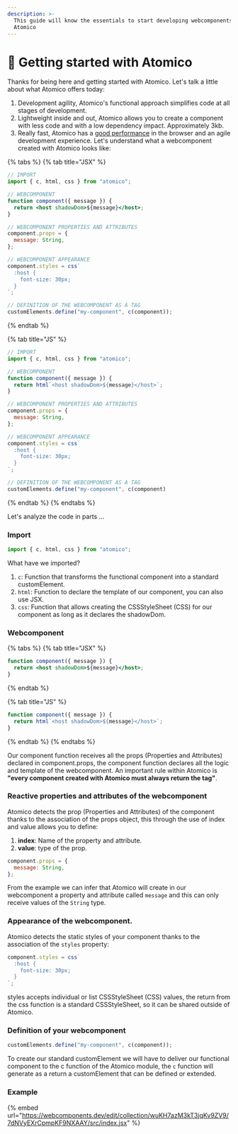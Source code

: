```yaml
---
description: >-
  This guide will know the essentials to start developing webcomponents with
  Atomico
---
```


# 🚀 Getting started with Atomico

Thanks for being here and getting started with Atomico. Let's talk a little about what Atomico offers today:

1. Development agility, Atomico's functional approach simplifies code at all stages of development.
2. Lightweight inside and out, Atomico allows you to create a component with less code and with a low dependency impact. Approximately 3kb.
3. Really fast, Atomico has a [good performance](https://twitter.com/atomicojs/status/1391775734641745929) in the browser and an agile development experience. Let's understand what a webcomponent created with Atomico looks like:



{% tabs %}
{% tab title="JSX" %}
```jsx
// IMPORT
import { c, html, css } from "atomico";

// WEBCOMPONENT
function component({ message }) {
  return <host shadowDom>${message}</host>;
}

// WEBCOMPONENT PROPERTIES AND ATTRIBUTES
component.props = {
  message: String,
};

// WEBCOMPONENT APPEARANCE
component.styles = css`
  :host {
    font-size: 30px;
  }
`;

// DEFINITION OF THE WEBCOMPONENT AS A TAG
customElements.define("my-component", c(component));
```
{% endtab %}

{% tab title="JS" %}
```javascript
// IMPORT
import { c, html, css } from "atomico";

// WEBCOMPONENT
function component({ message }) {
  return html`<host shadowDom>${message}</host>`;
}

// WEBCOMPONENT PROPERTIES AND ATTRIBUTES
component.props = {
  message: String,
};

// WEBCOMPONENT APPEARANCE
component.styles = css`
  :host {
    font-size: 30px;
  }
`;

// DEFINITION OF THE WEBCOMPONENT AS A TAG
customElements.define("my-component", c(component)
```
{% endtab %}
{% endtabs %}

Let's analyze the code in parts ...

### Import <a href="#importacion" id="importacion"></a>

```javascript
import { c, html, css } from "atomico";
```

What have we imported?

1. `c`: Function that transforms the functional component into a standard customElement.
2. `html`: Function to declare the template of our component, you can also use JSX.
3. `css`: Function that allows creating the CSSStyleSheet (CSS) for our component as long as it declares the shadowDom.

### Webcomponent <a href="#webcomponent" id="webcomponent"></a>

{% tabs %}
{% tab title="JSX" %}
```jsx
function component({ message }) {
  return <host shadowDom>${message}</host>;
}
```
{% endtab %}

{% tab title="JS" %}
```javascript
function component({ message }) {
  return html`<host shadowDom>${message}</host>`;
}
```
{% endtab %}
{% endtabs %}

Our component function receives all the props (Properties and Attributes) declared in component.props, the component function declares all the logic and template of the webcomponent. An important rule within Atomico is **"every component created with Atomico must always return the tag"**.

### Reactive properties and attributes of the webcomponent

Atomico detects the prop (Properties and Attributes) of the component thanks to the association of the props object, this through the use of index and value allows you to define:

1. **index**: Name of the property and attribute.
2. **value**: type of the prop.

```javascript
component.props = {
  message: String,
};
```

From the example we can infer that Atomico will create in our webcomponent a property and attribute called `message` and this can only receive values of the `String` type.

### Appearance of the webcomponent.

Atomico detects the static styles of your component thanks to the association of the `styles` property:

```javascript
component.styles = css`
  :host {
    font-size: 30px;
  }
`;
```

styles accepts individual or list CSSStyleSheet (CSS) values, the return from the css function is a standard CSSStyleSheet, so it can be shared outside of Atomico.

### Definition of your webcomponent

```javascript
customElements.define("my-component", c(component));
```

To create our standard customElement we will have to deliver our functional component to the c function of the Atomico module, the `c` function will generate as a return a customElement that can be defined or extended.

### Example <a href="#ejemplo" id="ejemplo"></a>

{% embed url="https://webcomponents.dev/edit/collection/wuKH7azM3kT3jqKv9ZV9/7dNVyEXrCpmpKF9NXAAY/src/index.jsx" %}

[\
](https://atomico.gitbook.io/doc/v/es/)
